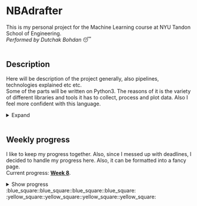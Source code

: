 # NBAdrafter
This is my personal project for the Machine Learning course at NYU Tandon School of Engineering.\
*Performed by Dutchak Bohdan* :sleeping:
<br><br>




## Description
Here will be description of the project generally, also pipelines, technologies explained etc etc.\
Some of the parts will be written on Python3. The reasons of it is the variety of different libraries and tools it has to collect, process and plot data. Also I feel more confident with this language.
<details>
  <summary>
    Expand
  </summary>

---
`data_parser.py`
  My python script to collect data from [NBA Reference](https://www.basketball-reference.com/). The data is about all players performance from season to season.
  Functions:
  - `get_teams_urls(year:int)` - returns list of subdirectories of URL of all teams of particular season ([Like this one](https://www.basketball-reference.com/teams/BRK/2022.html)), since through 20 years teams changed.
  - `get_column_names(table)` - returns list of column names of Roster and Per Game tables
  - `get_per_game(url)` - returns pd.DataFrame with data collected from Per Game table
  - `get_roster(url)` - returns pd.DataFrame with data collected from Roster table
  - `process_data(df : pd.DataFrame, year)` - performs some primary data processing such as converting height from feet to meters and pounds to kilograms
  - `append_data(season_data, team)` - concatenates team data into one seaon dataframe.

---
`data_merger.py`
  Simple script, that concatenates all season's data into one dataframe.

---
`config.py`
  Configurations.
  - `start_year` - beginning year, from which to collect data.
  - `end_year` - last year, from which to collect data.
  - `url` - Scheme and domains of the main URL.
  - `season_url` - Season URL for adding year and particular team to get page with data tables.
---
`EDA.ipynb`
  Exploratory Data Analysis for the collected data performed in R. As a result - list of the best features to be fitted into the model + some insights that help to choose it.

</details>
<br>



## Weekly progress
I like to keep my progress together. Also, since I messed up with deadlines, I decided to handle my progress here. Also, it can be formatted into a fancy page.\
Current progress: **[Week 8](https://github.com/bohdan-dutchak/NBAdrafter/blob/main/README.md#week-8)**.

<details>
  <summary>
    Show progress
  </summary>



<details>
<summary><h3>Week 1</h3></summary>
  This one is the pilot week, I will try to cope with everything.    
  
#### Work done
  - ISLR chptrs 1-2
  - Watched the lecture
  - Introduction to ML
  - [Cool vid about bias and variance](https://www.youtube.com/watch?v=EuBBz3bI-aA)
#### Problems faced
  - None actually, but it is just a beginning
#### Next steps
  - Complete first 4 weeks and start the project.

#### Brief list of notes for this week 
  - There are two paradigms of estimation of the model:
    1. Prediction (focusing on the result i.e. the output variable)
    2. Inference (providing analytics of the different trends and relations between variables)
  - Regarding to the paradigms, there is a trade-off between more flexible (Deep learning, SVM, Boosting, Bagging, GAM) and more interpretable models (Lasso, OLS). The more flexible model is, the bigger *variance* it has and vice versa with *bias*.\
  Bias is kinda squared error, the worse model fits the training data, the bigger bias is.\
  Variance is the difference in fits between datasets.
  - Learning of the model can be supervised or unsupervised (more rarely semi-supervised), which depends on the existence of the response variable.
  - Very low MSE on training data may indicate overfitting.
  - bias-variance trade-off is an estimation method of test MSE by result train variable.
  - KNN is the model with optionally chosen K - the number of nearest neighbors. The smaller K is, the more flexible model.
</details>



<details>
<summary><h3>Week 2</h3></summary>

Week 2 took me a little, I should speed up.\
Anyways, it is about the LOGIT, LDA, QDA, KNN and NBayes.
  
#### Work done
  - [Confounding explained](https://www.youtube.com/watch?v=bcfg9kcxeuU)
  - ISLR chptr 4
  - Watched the lecture
#### Problems faced
  - In chapter 2 it is said, that it is hard to compute model accuracy on the testing data, since sometimes there is no test data. Why can't we just take a 30% of it as a data for testing. So we don't train model on this part.
  - Didn't get the baseline problem when we use k-1 classes. 
#### Next steps
  - I have a cool idea about the subject of my project, but I have to validate that it is reasonable to make it.
  - Also I should speed up reading the book.

#### Brief list of notes for this week   
  - You can use OLS to make classifier with 2 classes, but it is not recommended
  - In order to decrease risks of false positive we can manually decrease the threshold of the probability from 0.5 to i.e. 0.1
  - Confounding is a bias that leads to the wrong relation dependencies between some variable and result. Here we have example of probability of default given the person is student or not. Confounding misleads us to the conclusion that students are more risky creditee, but those are so only when the credit balance is unknown. Otherwise non-student is more risky.
  - While making a MLR there is choice between k-1 classes estimation with the baseline, but there are pitfalls there, so *softmax* is a better decision. It estimates the class by taking the biggest probability of all. The sum of probabilities are always 1.
  - Two types of errors:
    * Type 1 (false negative) - rejecting true $h_0$. We must avoid this error
    * Type 2 (false positive) - accepting $h_1$. That is alright, no serious consequences if the $h_0$ is formulated properly.
  - The higher the ratio of parameters p to number of samples n, the more we expect this overfitting to play a role
  - **Sensitivity** -  the percentage of correctly predicted classes in relation to all members of the class $(sens = \frac{1}{\Sigma true} \Sigma \hat{true})$
  - **Specificity** - percentage of non-defaulters that are correctly identified $(spec = 1 - \frac{\Sigma\hat{true}}{\Sigma true})$
  - The decision to which type of error to follow has to be based on the domain.

|Confusion matrix|        |True |class|       |
|-------------|--------|-----|-----|-------|
|             |        |Neg  |Pos  |*Total*|
|**Predicted**|Negative|TN   |FN   |$\hat{N}$|
|**class**    |Positive|FP   |TP   |$\hat{P}$|
|             |*Total* |N    |P    |Y    |

|Name|Definition|Synonyms|
|---|---|---|
|False pos. rate| $FP/N$|Type 1 error, 1 - Specificity|
|True pos. rate| $TP/P$|1 - Type 2 error, sensitivity, recall, error|
|Pos. pred value| $TP/\hat{P}$|precision|
|Neg. pred value| $TN/\hat{N}$| |

  - Using Bayes classifier we need to choose density function. LDA or QDA can help. The first one has smaller variance, but bigger bias. We should not use it in case of relatively small training set.
  - Naiive Bayes can be used when reducing the variance is important, so p is relatively large or n is small.
</details>



<details>
<summary><h3>Week 3</h3></summary>
  SVM
  
#### Work done
  - Watched the [lecture](https://www.youtube.com/watch?v=_PwhiWxHK8o) aboyt SVM
  - Some useful [videos](https://www.youtube.com/watch?v=efR1C6CvhmE) about SVM
#### Problems faced
  - Generally I need more examples where to use SVM, but I'm good
#### Next steps
  - It's time to complete EDA and beggin with the model.
#### Brief list on notes for this week
  - SVM it used in the cases, where there is wide boundary area between classes, also when it is impossible to set the linear boundary between classes.

</details>



<details>
<summary><h3>Week 4</h3></summary>
  Pointing out the project idea and collecting data (with python). <br>
  The execution time for collecting each individual player performance for 20 seasons (~10000 observations) is approximately 10 minutes.
  
#### Work done
  - [Cool article about EDA](https://towardsdatascience.com/a-gentle-introduction-to-exploratory-data-analysis-f11d843b8184)
  - [Example of an EDA](https://github.com/dformoso/sklearn-classification/blob/master/Data%20Science%20Workbook%20-%20Census%20Income%20Dataset.ipynb)
  - Read some papers on the NYU CMS (partic. about EDA)
  - Watched the lecture
#### Problems faced
  - Had some troubles with collecting of data, but it works fine now.
  - Also I don't think, I could have parse all this data with R, so I'm sorry for using it in this part of the project.
#### Next steps
  - Completing EDA
  - Completing some overdued assignments ;)
#### Brief list on notes for this week
  - Data collecting is pretty interesting.
</details>



<details>
<summary><h3>Week 5</h3></summary>
  EDA is ready!
  
#### Work done
  - Completed EDA
  - [An amazing rticle about feature selecting](https://machinelearningmastery.com/feature-selection-with-real-and-categorical-data/)
  - Watched the lecture
#### Problems faced
  - Hard to decide which feature to choose, since I am afraid of overfitting the model
  - R is tough
#### Next steps
  - Completing some more assignments
#### Brief list on notes for this week
  * **Feature Selection**: Select a subset of input features from the dataset
    * **Unsupervised**: Do not use the target variable (e.g. remove redundant variables)
      * Correlation
    * **Supervised**: Use the target variable (e.g. remove irrelevant variables)
      * **Wrapper**: Search for well-performing subsets of features
        * [Recursive Feature Elimination](https://machinelearningmastery.com/rfe-feature-selection-in-python/)
      * **Filter**: Select subsets of features based on their relationship with the target
        * Statistical Methods (i.e. p-value)
        * Feature Importance Methods
      * **Intrinsic**: Algorithms that perform automatic feature selection during training
        * Decision Trees
  * **Dimensionality Reduction**: Project input data into a lower-dimensional feature space (i.e. PCA)

</details>



<details>
<summary><h3>Week 6</h3></summary>
  KNN and deadlines ;(
  
#### Work done
  - [Amazing article about KNN](https://machinelearningmastery.com/k-nearest-neighbors-for-machine-learning/)
  - Watched the lecture
#### Problems faced
  - R is tough
#### Next steps
  - Completing some more assignments
  - Fitting Model
#### Brief list on notes for this week
  - None
</details>



<details>
<summary><h3>Week 7</h3></summary>
  Working with Dimensionality.
  
#### Work done
  - Watched the lecture.
  - Completed test 1.
#### Problems faced
  - R is tough
  - I faced misunderstanding, when my LOGIT performed way better that I expected. Besides, the type of data I fitted was described in the ISLR as non aplicable for LOGIT. wtf.
#### Next steps
  - HW 1
  - ISLR chptr 6
#### Brief list on notes for this week
  - Not yet
</details>



<details>
<summary><h3>Week 8</h3></summary>
  soon
  
#### Work done
  - 
#### Problems faced
  - R is tough
#### Next steps
  - 
#### Brief list on notes for this week
  - 
</details>

</details>
:blue_square::blue_square::blue_square::blue_square:<br>
:yellow_square::yellow_square::yellow_square::yellow_square:
